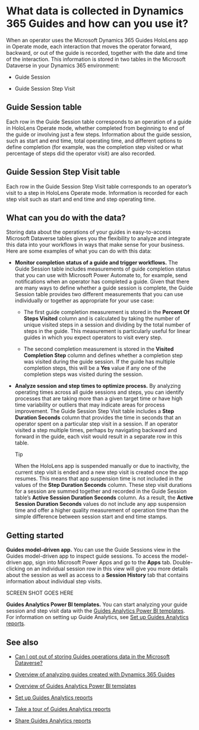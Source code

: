 

# What data is collected in Dynamics 365 Guides and how can you use it?

When an operator uses the Microsoft Dynamics 365 Guides HoloLens app in Operate mode, each interaction that moves the operator forward, backward, or out of the guide is recorded, together with the date and time of the interaction. This information is stored in two tables in the Microsoft Dataverse in your Dynamics 365 environment: 

- Guide Session

- Guide Session Step Visit  

## Guide Session table 

Each row in the Guide Session table corresponds to an operation of a guide in HoloLens Operate mode, whether completed from beginning to end of the guide or involving just a few steps. Information about the guide session, such as start and end time, total operating time, and different options to define completion (for example, was the completion step visited or what percentage of steps did the operator visit) are also recorded.  

## Guide Session Step Visit table 

Each row in the Guide Session Step Visit table corresponds to an operator’s visit to a step in HoloLens Operate mode. Information is recorded for each step visit such as start and end time and step operating time.  

## What can you do with the data? 

Storing data about the operations of your guides in easy-to-access Microsoft Dataverse tables gives you the flexibility to analyze and integrate this data into your workflows in ways that make sense for your business. Here are some examples of what you can do with this data: 

- **Monitor completion status of a guide and trigger workflows.** The Guide Session table includes measurements of guide completion status that you can use with Microsoft Power Automate to, for example, send notifications when an operator has completed a guide. Given that there are many ways to define whether a guide session is complete, the Guide Session table provides two different measurements that you can use individually or together as appropriate for your use case:

    - The first guide completion measurement is stored in the **Percent Of Steps Visited** column and is calculated by taking the number of unique visited steps in a session and dividing by the total number of steps in the guide. This measurement is particularly useful for linear guides in which you expect operators to visit every step. 
    
    - The second completion measurement is stored in the **Visited Completion Step** column and defines whether a completion step was visited during the guide session. If the guide has multiple completion steps, this will be a **Yes** value if any one of the completion steps was visited during the session.  

- **Analyze session and step times to optimize process.** By analyzing operating times across all guide sessions and steps, you can identify processes that are taking more than a given target time or have high time variability or outliers that may indicate areas for process improvement. The Guide Session Step Visit table includes a **Step Duration Seconds** column that provides the time in seconds that an operator spent on a particular step visit in a session. If an operator visited a step multiple times, perhaps by navigating backward and forward in the guide, each visit would result in a separate row in this table. 

    > [!TIP]
    > When the HoloLens app is suspended manually or due to inactivity, the current step visit is ended and a new step visit is created once the app resumes. This means that app suspension time is not included in the values of the **Step Duration Seconds** column. These step visit durations for a session are summed together and recorded in the Guide Session table’s **Active Session Duration Seconds** column. As a result, the **Active Session Duration Seconds** values do not include any app suspension time and offer a higher quality measurement of operation time than the simple difference between session start and end time stamps.   

## Getting started 

**Guides model-driven app.** You can use the Guide Sessions view in the Guides model-driven app to inspect guide sessions. To access the model-driven app, sign into Microsoft Power Apps and go to the **Apps** tab. Double-clicking on an individual session row in this view will give you more details about the session as well as access to a **Session History** tab that contains information about individual step visits.  

SCREEN SHOT GOES HERE

**Guides Analytics Power BI templates.** You can start analyzing your guide session and step visit data with the [Guides Analytics Power BI templates](analytics-guide.md). For information on setting up Guide Analytics, see [Set up Guides Analytics reports](analytics-ga-setup.md).  

## See also

- [Can I opt out of storing Guides operations data in the Microsoft Dataverse?](data-opt-out.md) 

- [Overview of analyzing guides created with Dynamics 365 Guides](analytics-overview.md)

- [Overview of Guides Analytics Power BI templates](analytics-guide.md)

- [Set up Guides Analytics reports](analytics-ga-setup.md)

- [Take a tour of Guides Analytics reports](analytics-ga-reports.md)

- [Share Guides Analytics reports](analytics-ga-share-reports.md)


 
